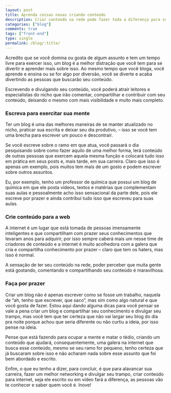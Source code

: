 ```yaml
---
layout: post
title: Aprenda coisas novas criando conteúdo
description: Criar conteúdo na rede pode fazer toda a diferença para seu trabalho, aumentando seu networking e alavancando sua carreira.
categories: ["blog"]
comments: true
tags: ["front-end"]
type: single
permalink: /blog/:title/
---
```


Acredito que se você domina ou gosta de algum assunto e tem um tempo livre para exercer isso, um blog é a melhor distração que você tem para se divertir e aprender mais sobre isso. Ao mesmo tempo que você bloga, você aprende e ensina ou se for algo por diversão, você se diverte e acaba divertindo as pessoas que buscarão seu conteúdo.

Escrevendo e divulgando seu conteúdo, você poderá atrair leitores e especialistas do nicho que irão comentar, compartilhar e contribuir com seu conteúdo, deixando o mesmo com mais visibilidade e muito mais completo.

### Escreva para exercitar sua mente

Ter um blog é uma das melhores maneiras de se manter atualizado no nicho, praticar sua escrita e deixar seu dia produtivo, – isso se você tem uma brecha para escrever um pouco e descontrair.

Se você escreve sobre o ramo em que atua, você passará o dia pesquisando sobre como fazer aquilo de uma melhor forma, lerá conteúdo de outras pessoas que exercem aquela mesma função e colocará tudo isso em prática em seus posts e, mais tarde, em sua carreira. Claro que isso é apenas um exemplo, pois muitos tem mais de um gosto e podem escrever sobre outros assuntos.

Eu, por exemplo, tenho um professor de química que possui um blog de química em que ele posta vídeos, textos e matérias que complementam suas aulas e pessoalmente acho isso sensacional da parte dele, pois ele escreve por prazer e ainda contribui tudo isso que escreveu para suas aulas.

### Crie conteúdo para a web

A internet é um lugar que está tomada de pessoas imensamente inteligentes e que compartilham com prazer seus conhecimentos que levaram anos para adquirir, por isso sempre caberá mais um nesse time de criadores de conteúdo e a internet é muito acolhedora com a galera que cria e compartilha conhecimento por prazer – claro que tem os haters, mas isso é normal.

A sensação de ter seu conteúdo na rede, poder perceber que muita gente está gostando, comentando e compartilhando seu conteúdo é maravilhosa.

### Faça por prazer

Criar um blog não é apenas escrever como se fosse um trabalho, naquela de “ah, tenho que escrever, que saco”, mas sim como algo natural e que você gosta de fazer. Estou aqui dando alguma dicas para você pensar se vale a pena criar um blog e compartilhar seu conhecimento e divulgar seu trampo, mas você tem que ter certeza que não vai largar seu blog do dia pra noite porque achou que seria diferente ou não curtiu a ideia, por isso pense na ideia.

Pense que está fazendo para ocupar a mente e matar o tédio, criando um conteúdo que ajudará, consequentemente, uma galera na internet que busca esse conteúdo, mesmo se seu ramo for pequeno, tenho certeza que já buscaram sobre isso e não acharam nada sobre esse assunto que foi bem abordado e escrito.

Enfim, o que eu tenho a dizer, para concluir, é que para alavancar sua carreira, fazer um melhor networking e divulgar seu trampo, criar conteúdo para internet, seja ele escrito ou em vídeo fará a diferença, as pessoas vão te conhecer e saber quem você é. Inove!
